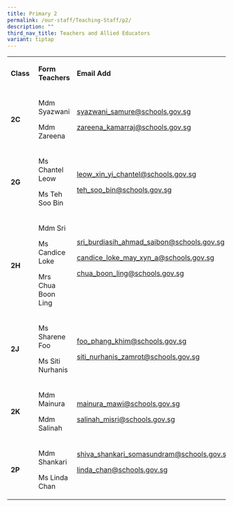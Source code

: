 ```yaml
---
title: Primary 2
permalink: /our-staff/Teaching-Staff/p2/
description: ""
third_nav_title: Teachers and Allied Educators
variant: tiptap
---
```

<table style="minWidth: 75px">
<colgroup>
<col>
<col>
<col>
</colgroup>
<tbody>
<tr>
<td rowspan="1" colspan="1">
<p><strong>Class&nbsp;</strong>
</p>
</td>
<td rowspan="1" colspan="1">
<p><strong>Form Teachers</strong>
</p>
</td>
<td rowspan="1" colspan="1">
<p><strong>Email Add</strong>
</p>
</td>
</tr>
<tr>
<td rowspan="1" colspan="1">
<p><strong>2C&nbsp;</strong>
</p>
</td>
<td rowspan="1" colspan="1">
<p>Mdm Syazwani</p>
<p>Mdm Zareena</p>
<p></p>
</td>
<td rowspan="1" colspan="1">
<p><a href="mailto:syazwani_samure@schools.gov.sg" rel="noopener noreferrer nofollow" target="_blank"><u>syazwani_samure@schools.gov.sg</u></a>
</p>
<p><a href="mailto:syazwani_samure@schools.gov.sg" rel="noopener noreferrer nofollow" target="_blank"><u>zareena_kamarraj@schools.gov.sg</u></a>
</p>
<p></p>
</td>
</tr>
<tr>
<td rowspan="1" colspan="1">
<p><strong>2G&nbsp;</strong>
</p>
</td>
<td rowspan="1" colspan="1">
<p>Ms Chantel Leow</p>
<p>Ms Teh Soo Bin</p>
<p></p>
</td>
<td rowspan="1" colspan="1">
<p><a href="mailto:syazwani_samure@schools.gov.sg" rel="noopener noreferrer nofollow" target="_blank"><u>leow_xin_yi_chantel@schools.gov.sg</u></a>
</p>
<p><a href="mailto:syazwani_samure@schools.gov.sg" rel="noopener noreferrer nofollow" target="_blank"><u>teh_soo_bin@schools.gov.sg</u></a>
</p>
<p></p>
</td>
</tr>
<tr>
<td rowspan="1" colspan="1">
<p><strong>2H&nbsp;</strong>
</p>
</td>
<td rowspan="1" colspan="1">
<p>Mdm Sri</p>
<p>Ms Candice Loke</p>
<p>Mrs Chua Boon Ling</p>
<p></p>
</td>
<td rowspan="1" colspan="1">
<p><a href="mailto:syazwani_samure@schools.gov.sg" rel="noopener noreferrer nofollow" target="_blank"><u>sri_burdiasih_ahmad_saibon@schools.gov.sg</u></a>
</p>
<p><a href="mailto:syazwani_samure@schools.gov.sg" rel="noopener noreferrer nofollow" target="_blank"><u>candice_loke_may_xyn_a@schools.gov.sg</u></a>
</p>
<p><a href="mailto:syazwani_samure@schools.gov.sg" rel="noopener noreferrer nofollow" target="_blank"><u>chua_boon_ling@schools.gov.sg</u></a>
</p>
<p>
<br>
</p>
</td>
</tr>
<tr>
<td rowspan="1" colspan="1">
<p><strong>2J&nbsp;</strong>
</p>
</td>
<td rowspan="1" colspan="1">
<p>Ms Sharene Foo</p>
<p>Ms Siti Nurhanis</p>
<p></p>
</td>
<td rowspan="1" colspan="1">
<p><a href="mailto:syazwani_samure@schools.gov.sg" rel="noopener noreferrer nofollow" target="_blank"><u>foo_phang_khim@schools.gov.sg</u></a>
</p>
<p><a href="mailto:syazwani_samure@schools.gov.sg" rel="noopener noreferrer nofollow" target="_blank"><u>siti_nurhanis_zamrot@schools.gov.sg</u></a>
</p>
<p></p>
</td>
</tr>
<tr>
<td rowspan="1" colspan="1">
<p><strong>2K&nbsp;</strong>
</p>
</td>
<td rowspan="1" colspan="1">
<p>Mdm Mainura</p>
<p>Mdm Salinah</p>
<p></p>
</td>
<td rowspan="1" colspan="1">
<p><a href="mailto:syazwani_samure@schools.gov.sg" rel="noopener noreferrer nofollow" target="_blank"><u>mainura_mawi@schools.gov.sg</u></a>
</p>
<p><a href="mailto:syazwani_samure@schools.gov.sg" rel="noopener noreferrer nofollow" target="_blank"><u>salinah_misri@schools.gov.sg</u></a>
</p>
<p></p>
</td>
</tr>
<tr>
<td rowspan="1" colspan="1">
<p><strong>2P&nbsp;</strong>
</p>
</td>
<td rowspan="1" colspan="1">
<p>Mdm Shankari</p>
<p>Ms Linda Chan</p>
<p></p>
</td>
<td rowspan="1" colspan="1">
<p><a href="mailto:syazwani_samure@schools.gov.sg" rel="noopener noreferrer nofollow" target="_blank"><u>shiva_shankari_somasundram@schools.gov.sg</u></a>
</p>
<p><a href="mailto:syazwani_samure@schools.gov.sg" rel="noopener noreferrer nofollow" target="_blank"><u>linda_chan@schools.gov.sg</u></a>
</p>
<p>
<br>
</p>
</td>
</tr>
</tbody>
</table>
<p></p>